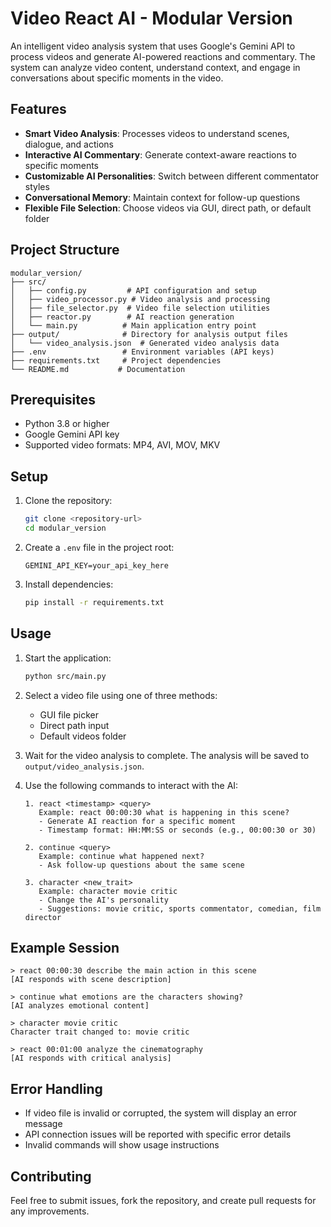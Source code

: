 # Video React AI - Modular Version

An intelligent video analysis system that uses Google's Gemini API to process videos and generate AI-powered reactions and commentary. The system can analyze video content, understand context, and engage in conversations about specific moments in the video.

## Features

- **Smart Video Analysis**: Processes videos to understand scenes, dialogue, and actions
- **Interactive AI Commentary**: Generate context-aware reactions to specific moments
- **Customizable AI Personalities**: Switch between different commentator styles
- **Conversational Memory**: Maintain context for follow-up questions
- **Flexible File Selection**: Choose videos via GUI, direct path, or default folder

## Project Structure

```
modular_version/
├── src/
│   ├── config.py         # API configuration and setup
│   ├── video_processor.py # Video analysis and processing
│   ├── file_selector.py  # Video file selection utilities
│   ├── reactor.py        # AI reaction generation
│   └── main.py          # Main application entry point
├── output/              # Directory for analysis output files
│   └── video_analysis.json  # Generated video analysis data
├── .env                 # Environment variables (API keys)
├── requirements.txt     # Project dependencies
└── README.md           # Documentation
```

## Prerequisites

- Python 3.8 or higher
- Google Gemini API key
- Supported video formats: MP4, AVI, MOV, MKV

## Setup

1. Clone the repository:
   ```bash
   git clone <repository-url>
   cd modular_version
   ```

2. Create a `.env` file in the project root:
   ```
   GEMINI_API_KEY=your_api_key_here
   ```

3. Install dependencies:
   ```bash
   pip install -r requirements.txt
   ```

## Usage

1. Start the application:
   ```bash
   python src/main.py
   ```

2. Select a video file using one of three methods:
   - GUI file picker
   - Direct path input
   - Default videos folder

3. Wait for the video analysis to complete. The analysis will be saved to `output/video_analysis.json`.

4. Use the following commands to interact with the AI:

   ```
   1. react <timestamp> <query>
      Example: react 00:00:30 what is happening in this scene?
      - Generate AI reaction for a specific moment
      - Timestamp format: HH:MM:SS or seconds (e.g., 00:00:30 or 30)
   
   2. continue <query>
      Example: continue what happened next?
      - Ask follow-up questions about the same scene
   
   3. character <new_trait>
      Example: character movie critic
      - Change the AI's personality
      - Suggestions: movie critic, sports commentator, comedian, film director
   ```

## Example Session

```
> react 00:00:30 describe the main action in this scene
[AI responds with scene description]

> continue what emotions are the characters showing?
[AI analyzes emotional content]

> character movie critic
Character trait changed to: movie critic

> react 00:01:00 analyze the cinematography
[AI responds with critical analysis]
```

## Error Handling

- If video file is invalid or corrupted, the system will display an error message
- API connection issues will be reported with specific error details
- Invalid commands will show usage instructions

## Contributing

Feel free to submit issues, fork the repository, and create pull requests for any improvements.
